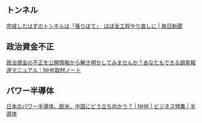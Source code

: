 ## トンネル

[完成したはずのトンネルは「張りぼて」　ほぼ全工程やり直しに | 毎日新聞](https://mainichi.jp/articles/20231228/k00/00m/040/128000c)

## 政治資金不正

[政治資金の不正を公開情報から解き明かしてみませんか？あなたもできる調査報道マニュアル｜NHK取材ノート](https://note.com/nhk_syuzai/n/n87775f7c20b6)

## パワー半導体

[日本のパワー半導体、欧米、中国にどう立ち向かう？ | NHK | ビジネス特集 | 半導体](https://www3.nhk.or.jp/news/html/20231229/k10014300321000.html)
